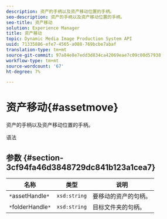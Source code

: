 ```yaml
---
description: 资产的手柄以及资产移动位置的手柄。
seo-description: 资产的手柄以及资产移动位置的手柄。
seo-title: 资产移动
solution: Experience Manager
title: 资产移动
topic: Dynamic Media Image Production System API
uuid: 71335886-efe7-4565-a088-769bcbe7abaf
translation-type: tm+mt
source-git-commit: 97a84e8e7edd3d834ca42069eae7c09c00d57938
workflow-type: tm+mt
source-wordcount: '67'
ht-degree: 7%

---
```



# 资产移动{#assetmove}

资产的手柄以及资产移动位置的手柄。

语法

## 参数 {#section-3cf94fa46d3848729dc841b123a1cea7}

| 名称 | 类型 | 说明 |
|---|---|---|
| `*`assetHandle`*` | `xsd:string` | 要移动的资产的句柄。 |
| `*`folderHandle`*` | `xsd:string` | 目标文件夹的句柄。 |

